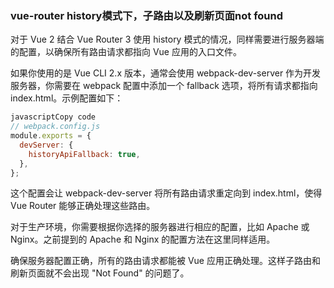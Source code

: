  

  

### vue-router history模式下，子路由以及刷新页面not found

对于 Vue 2 结合 Vue Router 3 使用 history 模式的情况，同样需要进行服务器端的配置，以确保所有路由请求都指向 Vue 应用的入口文件。

如果你使用的是 Vue CLI 2.x 版本，通常会使用 webpack-dev-server 作为开发服务器，你需要在 webpack 配置中添加一个 fallback 选项，将所有请求都指向 index.html。示例配置如下：

```JavaScript
javascriptCopy code
// webpack.config.js
module.exports = {
  devServer: {
    historyApiFallback: true,
  },
};

```

这个配置会让 webpack-dev-server 将所有路由请求重定向到 index.html，使得 Vue Router 能够正确处理这些路由。

对于生产环境，你需要根据你选择的服务器进行相应的配置，比如 Apache 或 Nginx。之前提到的 Apache 和 Nginx 的配置方法在这里同样适用。

确保服务器配置正确，所有的路由请求都能被 Vue 应用正确处理。这样子路由和刷新页面就不会出现 "Not Found" 的问题了。
